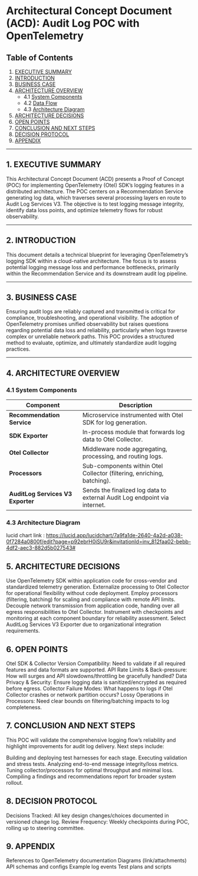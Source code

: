 # Architectural Concept Document (ACD): Audit Log POC with OpenTelemetry

## Table of Contents

1. [EXECUTIVE SUMMARY](#1-executive-summary)  
2. [INTRODUCTION](#2-introduction)  
3. [BUSINESS CASE](#3-business-case)  
4. [ARCHITECTURE OVERVIEW](#4-architecture-overview)  
   - 4.1 [System Components](#41-system-components)  
   - 4.2 [Data Flow](#42-data-flow)  
   - 4.3 [Architecture Diagram](#43-architecture-diagram)  
5. [ARCHITECTURE DECISIONS](#5-architecture-decisions)  
6. [OPEN POINTS](#6-open-points)  
7. [CONCLUSION AND NEXT STEPS](#7-conclusion-and-next-steps)  
8. [DECISION PROTOCOL](#8-decision-protocol)  
9. [APPENDIX](#9-appendix)  

---

## 1. EXECUTIVE SUMMARY

This Architectural Concept Document (ACD) presents a Proof of Concept (POC) for implementing OpenTelemetry (Otel) SDK’s logging features in a distributed architecture. The POC centers on a Recommendation Service generating log data, which traverses several processing layers en route to Audit Log Services V3. The objective is to test logging message integrity, identify data loss points, and optimize telemetry flows for robust observability.

---

## 2. INTRODUCTION

This document details a technical blueprint for leveraging OpenTelemetry’s logging SDK within a cloud-native architecture. The focus is to assess potential logging message loss and performance bottlenecks, primarily within the Recommendation Service and its downstream audit log pipeline.

---

## 3. BUSINESS CASE

Ensuring audit logs are reliably captured and transmitted is critical for compliance, troubleshooting, and operational visibility. The adoption of OpenTelemetry promises unified observability but raises questions regarding potential data loss and reliability, particularly when logs traverse complex or unreliable network paths. This POC provides a structured method to evaluate, optimize, and ultimately standardize audit logging practices.

---

## 4. ARCHITECTURE OVERVIEW

### 4.1 System Components

| Component                 | Description                                                         |
|---------------------------|---------------------------------------------------------------------|
| **Recommendation Service**| Microservice instrumented with Otel SDK for log generation.         |
| **SDK Exporter**          | In-process module that forwards log data to Otel Collector.         |
| **Otel Collector**        | Middleware node aggregating, processing, and routing logs.          |
| **Processors**            | Sub-components within Otel Collector (filtering, enriching, batching).|
| **AuditLog Services V3 Exporter** | Sends the finalized log data to external Audit Log endpoint via internet. |


### 4.3 Architecture Diagram
lucid chart link : https://lucid.app/lucidchart/7a9fa1de-2640-4a2d-a038-0f7284a0800f/edit?page=p92ebrH0iSU9r&invitationId=inv_812faa02-bebb-4df2-aec3-882d5b027543#

## 5. ARCHITECTURE DECISIONS

Use OpenTelemetry SDK within application code for cross-vendor and standardized telemetry generation.
Externalize processing to Otel Collector for operational flexibility without code deployment.
Employ processors (filtering, batching) for scaling and compliance with remote API limits.
Decouple network transmission from application code, handing over all egress responsibilities to Otel Collector.
Instrument with checkpoints and monitoring at each component boundary for reliability assessment.
Select AuditLog Services V3 Exporter due to organizational integration requirements.

## 6. OPEN POINTS

Otel SDK & Collector Version Compatibility: Need to validate if all required features and data formats are supported.
API Rate Limits & Back-pressure: How will surges and API slowdowns/throttling be gracefully handled?
Data Privacy & Security: Ensure logging data is sanitized/encrypted as required before egress.
Collector Failure Modes: What happens to logs if Otel Collector crashes or network partition occurs?
Lossy Operations in Processors: Need clear bounds on filtering/batching impacts to log completeness.

## 7. CONCLUSION AND NEXT STEPS

This POC will validate the comprehensive logging flow’s reliability and highlight improvements for audit log delivery. Next steps include:

Building and deploying test harnesses for each stage.
Executing validation and stress tests.
Analyzing end-to-end message integrity/loss metrics.
Tuning collector/processors for optimal throughput and minimal loss.
Compiling a findings and recommendations report for broader system rollout.

## 8. DECISION PROTOCOL

Decisions Tracked: All key design changes/choices documented in versioned change log.
Review Frequency: Weekly checkpoints during POC, rolling up to steering committee.

## 9. APPENDIX

References to OpenTelemetry documentation
Diagrams (link/attachments)
API schemas and configs
Example log events
Test plans and scripts
